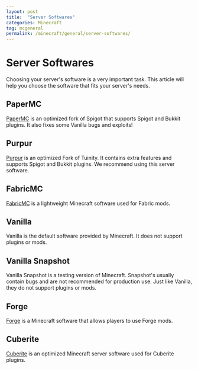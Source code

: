 ```yaml
---
layout: post
title:  "Server Softwares"
categories: Minecraft
tag: mcgeneral
permalink: /minecraft/general/server-softwares/
---
```


# Server Softwares
Choosing your server's software is a very important task. This article will help you choose the software that fits your server's needs.

## PaperMC
[PaperMC](https://papermc.io) is an optimized fork of Spigot that supports Spigot and Bukkit plugins. It also fixes some Vanilla bugs and exploits!

## Purpur
[Purpur](https://purpur.pl3x.net/) is an optimized Fork of Tuinity. It contains extra features and supports Spigot and Bukkit plugins. We recommend using this server software.

## FabricMC
[FabricMC](https://fabricmc.net) is a lightweight Minecraft software used for Fabric mods.

## Vanilla
Vanilla is the default software provided by Minecraft. It does not support plugins or mods.

## Vanilla Snapshot
Vanilla Snapshot is a testing version of Minecraft. Snapshot's usually contain bugs and are not recommended for production use. Just like Vanilla, they do not support plugins or mods.

## Forge
[Forge](https://files.minecraftforge.net/net/minecraftforge/forge) is a Minecraft software that allows players to use Forge mods.

## Cuberite 
[Cuberite](https://cuberite.org/) is an optimized Minecraft server software used for Cuberite plugins.
